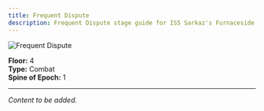 ```yaml
---
title: Frequent Dispute
description: Frequent Dispute stage guide for IS5 Sarkaz's Furnaceside Fables
---
```


<img src="/stages/frequent-dispute.png" alt="Frequent Dispute" />

**Floor:** 4  
**Type:** Combat  
**Spine of Epoch:** 1  

---

*Content to be added.*

